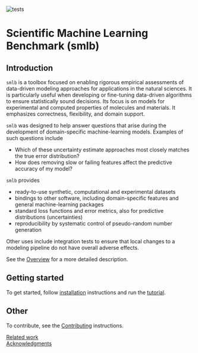 ![tests](https://travis-ci.com/CitrineInformatics/smlb.svg?token=scgF4QBbt4EG8U38VtzZ&branch=master)
<!-- [![Code style: black](https://img.shields.io/badge/code%20style-black-000000.svg)](https://github.com/psf/black) -->

# Scientific Machine Learning Benchmark (smlb)

## Introduction

`smlb` is a toolbox focused on enabling rigorous empirical assessments of data-driven modeling approaches for applications in the natural sciences.
It is particularly useful when developing or fine-tuning data-driven algorithms to ensure statistically sound decisions.
Its focus is on models for experimental and computed properties of molecules and materials.
It emphasizes correctness, flexibility, and domain support.

`smlb` was designed to help answer questions that arise during the development of domain-specific machine-learning models.
Examples of such questions include

* Which of these uncertainty estimate approaches most closely matches the true error distribution? 
* How does removing slow or failing features affect the predictive accuracy of my model? 

`smlb` provides

* ready-to-use synthetic, computational and experimental datasets
* bindings to other software, including domain-specific features and general machine-learning packages
* standard loss functions and error metrics, also for predictive distributions (uncertainties)
* reproducibility  by systematic control of pseudo-random number generation

Other uses include integration tests to ensure that local changes to a modeling pipeline do not have overall adverse effects.

See the [Overview](docs/overview.md) for a more detailed description.

## Getting started

To get started, follow [installation](docs/installation.md) instructions and run the [tutorial](docs/tutorial.ipynb).

## Other

To contribute, see the [Contributing](docs/contributing.md) instructions.

[Related work](docs/related.md)<br>
[Acknowledgments](docs/acknowledgments.md)
